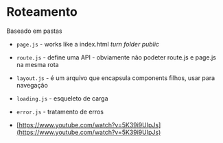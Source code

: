 # Roteamento

Baseado em pastas

- `page.js` - works like a index.html _turn folder public_
- `route.js` - define uma API - obviamente não podeter route.js e page.js na mesma rota
- `layout.js` - é um arquivo que encapsula components filhos, usar para navegação
- `loading.js` - esqueleto de carga
- `error.js` - tratamento de erros

- [https://www.youtube.com/watch?v=5K39i9UIpJs](https://www.youtube.com/watch?v=5K39i9UIpJs)
